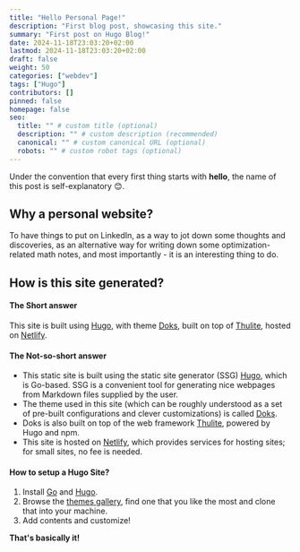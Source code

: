 ```yaml
---
title: "Hello Personal Page!"
description: "First blog post, showcasing this site."
summary: "First post on Hugo Blog!"
date: 2024-11-18T23:03:20+02:00
lastmod: 2024-11-18T23:03:20+02:00
draft: false
weight: 50
categories: ["webdev"]
tags: ["Hugo"]
contributors: []
pinned: false
homepage: false
seo:
  title: "" # custom title (optional)
  description: "" # custom description (recommended)
  canonical: "" # custom canonical URL (optional)
  robots: "" # custom robot tags (optional)
---
```


Under the convention that every first thing starts with **hello**, the name of this post is self-explanatory 😊.

## Why a personal website?

To have things to put on LinkedIn, as a way to jot down some thoughts and discoveries, as an alternative way for writing down some optimization-related math notes, and most importantly - it is an interesting thing to do.

## How is this site generated?

#### The Short answer

This site is built using [Hugo](https://gohugo.io/), with theme [Doks](https://getdoks.org/), built on top of [Thulite](https://thulite.io/), hosted on [Netlify](https://www.netlify.com/).

#### The Not-so-short answer

- This static site is built using the static site generator (SSG) [Hugo](https://gohugo.io/), which is Go-based. SSG is a convenient tool for generating nice webpages from Markdown files supplied by the user.
- The theme used in this site (which can be roughly understood as a set of pre-built configurations and clever customizations) is called [Doks](https://getdoks.org/).
- Doks is also built on top of the web framework [Thulite](https://thulite.io/), powered by Hugo and npm.
- This site is hosted on [Netlify](https://www.netlify.com/), which provides services for hosting sites; for small sites, no fee is needed.

#### How to setup a Hugo Site?

1. Install [Go](https://go.dev/) and [Hugo](https://gohugo.io/).
2. Browse the [themes gallery](https://themes.gohugo.io/), find one that you like the most and clone that into your machine.
3. Add contents and customize!

**That's basically it!**
